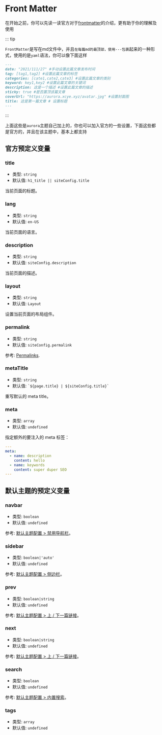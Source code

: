 # Front Matter

在开始之前，你可以先读一读官方对于[frontmatter](https://v1.vuepress.vuejs.org/zh/guide/frontmatter.html)的介绍，更有助于你的理解及使用



::: tip

`FrontMatter`是写在md文件中，并且`在每篇md的最顶部，使用---包裹`起来的一种形式，使用的是`yaml`语法，你可以像下面这样



```markdown
---
date: "2021/111/27" #手动设置此篇文章发布时间
tag: [tag1,tag2] #设置此篇文章的标签
categories: [cate1,cate2,cate3] #设置此篇文章的类别
keyword: key1,key2 #设置此篇文章的关键词
description: 这是一个描述 #设置此篇文章的描述
sticky: true #是否置顶该篇文章
coverUrl: "https://aurora.xcye.xyz/avatar.jpg" #设置封面图
title: 这是第一篇文章 # 设置标题
---
```

:::



上面这些是`aurora`主题自己加上的，你也可以加入官方的一些设置，下面这些都是官方的，并且在该主题中，基本上都支持

## 官方预定义变量

### title

- 类型: `string`
- 默认值: `h1_title || siteConfig.title`

当前页面的标题。

### lang

- 类型: `string`
- 默认值: `en-US`

当前页面的语言。

### description

- 类型: `string`
- 默认值: `siteConfig.description`

当前页面的描述。

### layout

- 类型: `string`
- 默认值: `Layout`

设置当前页面的布局组件。

### permalink

- 类型: `string`
- 默认值: `siteConfig.permalink`

参考: [Permalinks](./permalinks.md).

### metaTitle

- 类型: `string`
- 默认值: <code>\`${page.title} | ${siteConfig.title}\`</code>

重写默认的 meta title。

### meta

- 类型: `array`
- 默认值: `undefined`

指定额外的要注入的 meta 标签：

``` yaml
---
meta:
  - name: description
    content: hello
  - name: keywords
    content: super duper SEO
---
```

## 默认主题的预定义变量

### navbar

- 类型: `boolean`
- 默认值: `undefined`

参考: [默认主题配置 > 禁用导航栏](../theme/default-theme-config.md#禁用导航栏)。

### sidebar<Badge type="tip" text="不支持" vertical="top" />

- 类型: `boolean|'auto'`
- 默认值: `undefined`

参考: [默认主题配置 > 侧边栏](../theme/default-theme-config.md#侧边栏)。

### prev<Badge type="tip" text="不支持" vertical="top" />

- 类型: `boolean|string`
- 默认值: `undefined`

参考: [默认主题配置 > 上 / 下一篇链接](../theme/default-theme-config.md#上-下一篇链接)。

### next<Badge type="tip" text="不支持" vertical="top" />

- 类型: `boolean|string`
- 默认值: `undefined`

参考: [默认主题配置 > 上 / 下一篇链接](../theme/default-theme-config.md#上-下一篇链接)。

### search

- 类型: `boolean`
- 默认值: `undefined`

参考: [默认主题配置 > 内置搜索](../theme/default-theme-config.md#内置搜索)。

### tags

- 类型: `array`
- 默认值: `undefined`




